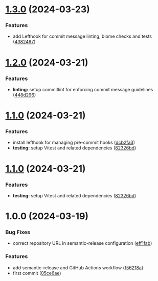 # [1.3.0](https://github.com/amalv/web-widget/compare/v1.2.0...v1.3.0) (2024-03-23)


### Features

* add Lefthook for commit message linting, biome checks and tests ([4382467](https://github.com/amalv/web-widget/commit/43824678e59fb00f9e7a64d64c9946a25667c0fd))

# [1.2.0](https://github.com/amalv/web-widget/compare/v1.1.0...v1.2.0) (2024-03-21)


### Features

* **linting:** setup commitlint for enforcing commit message guidelines ([448d296](https://github.com/amalv/web-widget/commit/448d296cdc7839ddced4ac7699b43215c38125e3))

# [1.1.0](https://github.com/amalv/web-widget/compare/v1.0.0...v1.1.0) (2024-03-21)


### Features

* install lefthook for managing pre-commit hooks ([dcb2fa3](https://github.com/amalv/web-widget/commit/dcb2fa3046a718f67a75174407a587b07c8b8c76))
* **testing:** setup Vitest and related dependencies ([82326bd](https://github.com/amalv/web-widget/commit/82326bd047e4f0eec50dfd113faffb26e91dd1fc))

# [1.1.0](https://github.com/amalv/web-widget/compare/v1.0.0...v1.1.0) (2024-03-21)


### Features

* **testing:** setup Vitest and related dependencies ([82326bd](https://github.com/amalv/web-widget/commit/82326bd047e4f0eec50dfd113faffb26e91dd1fc))

# 1.0.0 (2024-03-19)


### Bug Fixes

* correct repository URL in semantic-release configuration ([eff1fab](https://github.com/amalv/web-widget/commit/eff1fab6a5de7b75574fc35be72ca592f5d63d1b))


### Features

* add semantic-release and GitHub Actions workflow ([f56218a](https://github.com/amalv/web-widget/commit/f56218af83111a2cba6b64aea86966a879b5bc36))
* first commit ([05ce6ae](https://github.com/amalv/web-widget/commit/05ce6aea2282dd2096346c7910f47167e856ab05))
